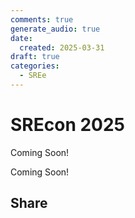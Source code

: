 ```yaml
---
comments: true
generate_audio: true
date:
  created: 2025-03-31
draft: true
categories:
  - SREe
---
```

# SREcon 2025

Coming Soon!

<!-- more -->

Coming Soon!
## Share

